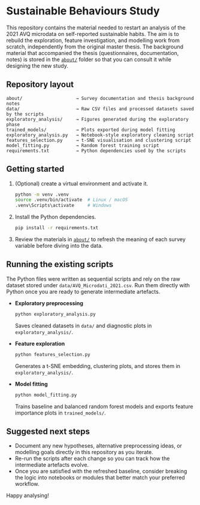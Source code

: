 # Sustainable Behaviours Study

This repository contains the material needed to restart an analysis of the 2021 AVQ microdata on self-reported sustainable habits.  The aim is to rebuild the exploration, feature investigation, and modelling work from scratch, independently from the original master thesis.  The background material that accompanied the thesis (questionnaires, documentation, notes) is stored in the [`about/`](about/) folder so that you can consult it while designing the new study.

## Repository layout

```
about/                    → Survey documentation and thesis background notes
data/                     → Raw CSV files and processed datasets saved by the scripts
exploratory_analysis/     → Figures generated during the exploratory phase
trained_models/           → Plots exported during model fitting
exploratory_analysis.py   → Notebook-style exploratory cleaning script
features_selection.py     → t-SNE visualisation and clustering script
model_fitting.py          → Random forest training script
requirements.txt          → Python dependencies used by the scripts
```

## Getting started

1. (Optional) create a virtual environment and activate it.
   ```bash
   python -m venv .venv
   source .venv/bin/activate  # Linux / macOS
   .venv\Scripts\activate     # Windows
   ```
2. Install the Python dependencies.
   ```bash
   pip install -r requirements.txt
   ```
3. Review the materials in [`about/`](about/) to refresh the meaning of each survey variable before diving into the data.

## Running the existing scripts

The Python files were written as sequential scripts and rely on the raw dataset stored under `data/AVQ_Microdati_2021.csv`.  Run them directly with Python once you are ready to generate intermediate artefacts.

* **Exploratory preprocessing**
  ```bash
  python exploratory_analysis.py
  ```
  Saves cleaned datasets in `data/` and diagnostic plots in `exploratory_analysis/`.

* **Feature exploration**
  ```bash
  python features_selection.py
  ```
  Generates a t-SNE embedding, clustering plots, and stores them in `exploratory_analysis/`.

* **Model fitting**
  ```bash
  python model_fitting.py
  ```
  Trains baseline and balanced random forest models and exports feature importance plots in `trained_models/`.

## Suggested next steps

* Document any new hypotheses, alternative preprocessing ideas, or modelling goals directly in this repository as you iterate.
* Re-run the scripts after each change so you can track how the intermediate artefacts evolve.
* Once you are satisfied with the refreshed baseline, consider breaking the logic into notebooks or modules that better match your preferred workflow.

Happy analysing!
